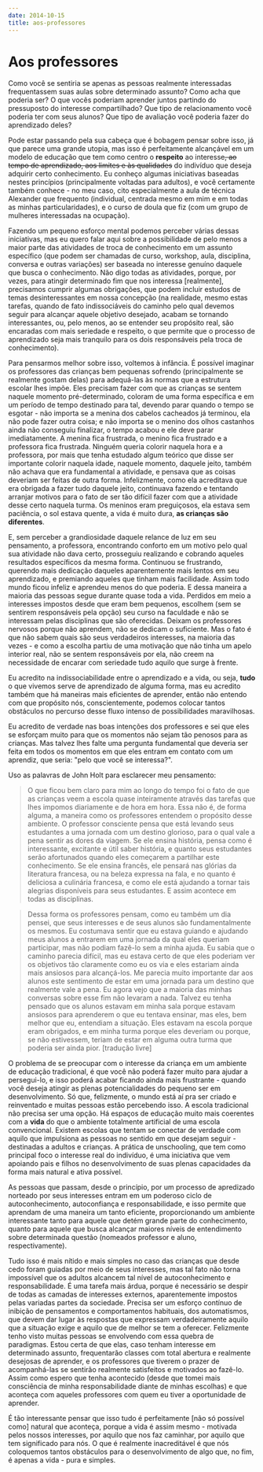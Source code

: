 ```yaml
---
date: 2014-10-15
title: aos-professores
---
```

# Aos professores

Como você se sentiria se apenas as pessoas realmente interessadas frequentassem suas aulas sobre determinado assunto? Como acha que poderia ser? O que vocês poderiam aprender juntos partindo do pressuposto do interesse compartilhado? Que tipo de relacionamento você poderia ter com seus alunos? Que tipo de avaliação você poderia fazer do aprendizado deles?

Pode estar passando pela sua cabeça que é bobagem pensar sobre isso, já que parece uma grande utopia, mas isso é perfeitamente alcançável em um modelo de educação que tem como centro o <b>respeito</b> ao interesse<s>, ao tempo de aprendizado, aos limites e às qualidades</s> do indivíduo que deseja adquirir certo conhecimento. Eu conheço algumas iniciativas baseadas nestes princípios (principalmente voltadas para adultos), e você certamente também conhece - no meu caso, cito especialmente a aula de técnica Alexander que frequento (individual, centrada mesmo em mim e em todas as minhas particularidades), e o curso de doula que fiz (com um grupo de mulheres interessadas na ocupação).

Fazendo um pequeno esforço mental podemos perceber várias dessas iniciativas, mas eu quero falar aqui sobre a possibilidade de pelo menos a maior parte das atividades de troca de conhecimento em um assunto específico (que podem ser chamadas de curso, workshop, aula, disciplina, conversa e outras variações) ser baseada no interesse genuíno daquele que busca o conhecimento. Não digo todas as atividades, porque, por vezes, para atingir determinado fim que nos interessa [realmente], precisamos cumprir algumas obrigações, que podem incluir estudos de temas desinteressantes em nossa concepção (na realidade, mesmo estas tarefas, quando de fato indissociáveis do caminho pelo qual devemos seguir para alcançar aquele objetivo desejado, acabam se tornando interessantes, ou, pelo menos, ao se entender seu propósito real, são encaradas com mais seriedade e respeito, o que permite que o processo de aprendizado seja mais tranquilo para os dois responsáveis pela troca de conhecimento).

Para pensarmos melhor sobre isso, voltemos à infância. É possível imaginar os professores das crianças bem pequenas sofrendo (principalmente se realmente gostam delas) para adequá-las às normas que a estrutura escolar lhes impõe. Eles precisam fazer com que as crianças se sentem naquele momento pré-determinado, coloram de uma forma específica e em um período de tempo destinado para tal, devendo parar quando o tempo se esgotar - não importa se a menina dos cabelos cacheados já terminou, ela não pode fazer outra coisa; e não importa se o menino dos olhos castanhos ainda não conseguiu finalizar, o tempo acabou e ele deve parar imediatamente. A menina fica frustrada, o menino fica frustrado e a professora fica frustrada. Ninguém queria colorir naquela hora e a professora, por mais que tenha estudado algum teórico que disse ser importante colorir naquela idade, naquele momento, daquele jeito, também não achava que era fundamental a atividade, e pensava que as coisas deveriam ser feitas de outra forma. Infelizmente, como ela acreditava que era obrigada a fazer tudo daquele jeito, continuava fazendo e tentando arranjar motivos para o fato de ser tão difícil fazer com que a atividade desse certo naquela turma. Os meninos eram preguiçosos, ela estava sem paciência, o sol estava quente, a vida é muito dura, <b>as crianças são diferentes</b>.

E, sem perceber a grandiosidade daquele relance de luz em seu pensamento, a professora, encontrando conforto em um motivo pelo qual sua atividade não dava certo, prosseguiu realizando e cobrando aqueles resultados específicos da mesma forma. Continuou se frustrando, querendo mais dedicação daqueles aparentemente mais lentos em seu aprendizado, e premiando aqueles que tinham mais facilidade. Assim todo mundo ficou infeliz e aprendeu menos do que poderia. E dessa maneira a maioria das pessoas segue durante quase toda a vida. Perdidos em meio a interesses impostos desde que eram bem pequenos, escolhem (sem se sentirem responsáveis pela opção) seu curso na faculdade e não se interessam pelas disciplinas que são oferecidas. Deixam os professores nervosos porque não aprendem, não se dedicam o suficiente. Mas o fato é que não sabem quais são seus verdadeiros interesses, na maioria das vezes - e como a escolha partiu de uma motivação que não tinha um apelo interior real, não se sentem responsáveis por ela, não creem na necessidade de encarar com seriedade tudo aquilo que surge à frente.

Eu acredito na indissociabilidade entre o aprendizado e a vida, ou seja, <b> tudo </b> o que vivemos serve de aprendizado de alguma forma, mas eu acredito também que há maneiras mais eficientes de aprender, então não entendo com que propósito nós, conscientemente, podemos colocar tantos obstáculos no percurso desse fluxo intenso de possibilidades maravilhosas.

Eu acredito de verdade nas boas intenções dos professores e sei que eles se esforçam muito para que os momentos não sejam tão penosos para as crianças. Mas talvez lhes falte uma pergunta fundamental que deveria ser feita em todos os momentos em que eles entram em contato com um aprendiz, que seria: "pelo que você se interessa?".

Uso as palavras de John Holt para esclarecer meu pensamento:

>O que ficou bem claro para mim ao longo do tempo foi o fato de que as crianças veem a escola quase inteiramente através das tarefas que lhes impomos diariamente e de hora em hora. Essa não é, de forma alguma, a maneira como os professores entendem o propósito desse ambiente. O professor consciente pensa que está levando seus estudantes a uma jornada com um destino glorioso, para o qual vale a pena sentir as dores da viagem. Se ele ensina história, pensa como é interessante, excitante e útil saber história, e quanto seus estudantes serão afortunados quando eles começarem a partilhar este conhecimento. Se ele ensina francês, ele pensará nas glórias da literatura francesa, ou na beleza expressa na fala, e no quanto é deliciosa a culinária francesa, e como ele está ajudando a tornar tais alegrias disponíveis para seus estudantes. E assim acontece em todas as disciplinas.

>Dessa forma os professores pensam, como eu também um dia pensei, que seus interesses e de seus alunos são fundamentalmente os mesmos. Eu costumava sentir que eu estava guiando e ajudando meus alunos a entrarem em uma jornada da qual eles queriam participar, mas não podiam fazê-lo sem a minha ajuda. Eu sabia que o caminho parecia difícil, mas eu estava certo de que eles poderiam ver os objetivos tão claramente como eu os via e eles estariam ainda mais ansiosos para alcançá-los. Me parecia muito importante dar aos alunos este sentimento de estar em uma jornada para um destino que realmente vale a pena. Eu agora vejo que a maioria das minhas conversas sobre esse fim não levaram a nada. Talvez eu tenha pensado que os alunos estavam em minha sala porque estavam ansiosos para aprenderem o que eu tentava ensinar, mas eles, bem melhor que eu, entendiam a situação. Eles estavam na escola porque eram obrigados, e em minha turma porque eles deveriam ou porque, se não estivessem, teriam de estar em alguma outra turma que poderia ser ainda pior. [tradução livre]

O problema de se preocupar com o interesse da criança em um ambiente de educação tradicional, é que você não poderá fazer muito para ajudar a persegui-lo, e isso poderá acabar ficando ainda mais frustrante - quando você deseja atingir as plenas potencialidades do pequeno ser em desenvolvimento. Só que, felizmente, o mundo está aí pra ser criado e reinventado e muitas pessoas estão percebendo isso. A escola tradicional não precisa ser uma opção. Há espaços de educação muito mais coerentes com a <b>vida</b> do que o ambiente totalmente artificial de uma escola convencional. Existem escolas que tentam se conectar de verdade com aquilo que impulsiona as pessoas no sentido em que desejam seguir - destinadas a adultos e crianças. A prática de unschooling, que tem como principal foco o interesse real do indivíduo, é uma iniciativa que vem apoiando pais e filhos no desenvolvimento de suas plenas capacidades da forma mais natural e ativa possível.

As pessoas que passam, desde o princípio, por um processo de apredizado norteado por seus interesses entram em um poderoso ciclo de autoconhecimento, autoconfiança e responsabilidade, e isso permite que aprendam de uma maneira um tanto eficiente, proporcionando um ambiente interessante tanto para aquele que detém grande parte do conhecimento, quanto para aquele que busca alcançar maiores níveis de entendimento sobre determinada questão (nomeados professor e aluno, respectivamente). 

Tudo isso é mais nítido e mais simples no caso das crianças que desde cedo foram guiadas por meio de seus interesses, mas tal fato não torna impossível que os adultos alcancem tal nível de autoconhecimento e responsabilidade. É uma tarefa mais árdua, porque é necessário se despir de todas as camadas de interesses externos, aparentemente impostos pelas variadas partes da sociedade. Precisa ser um esforço contínuo de inibição de pensamentos e comportamentos habituais, dos automatismos, que devem dar lugar às respostas que expressam verdadeiramente aquilo que a situação exige e aquilo que de melhor se tem a oferecer. Felizmente tenho visto muitas pessoas se envolvendo com essa quebra de paradigmas. Estou certa de que elas, caso tenham interesse em determinado assunto, frequentarão classes com total abertura e realmente desejosas de aprender, e os professores que tiverem o prazer de acompanhá-las se sentirão realmente satisfeitos e motivados ao fazê-lo. Assim como espero que tenha acontecido (desde que tomei mais consciência de minha responsabilidade diante de minhas escolhas) e que aconteça com aqueles professores com quem eu tiver a oportunidade de aprender.

É tão interessante pensar que isso tudo é perfeitamente [não só possível como] natural que aconteça, porque a vida é assim mesmo - motivada pelos nossos interesses, por aquilo que nos faz caminhar, por aquilo que tem significado para nós. O que é realmente inacreditável é que nós coloquemos tantos obstáculos para o desenvolvimento de algo que, no fim, é apenas a vida - pura e simples.